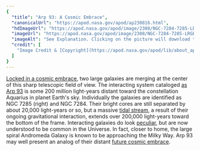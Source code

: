 ```yaml
---
{
  "title": "Arp 93: A Cosmic Embrace",
  "canonicalUrl": "https://apod.nasa.gov/apod/ap230816.html",
  "hdImageUrl": "https://apod.nasa.gov/apod/image/2308/NGC-7284-7285-LRGB-crop-CDK-1000-7-August-2023.jpg",
  "imageUrl": "https://apod.nasa.gov/apod/image/2308/NGC-7284-7285-LRGB-crop-CDK-1000-7-August-2023x1024.jpg",
  "imageAlt": "See Explanation. Clicking on the picture will download the highest resolution version available.",
  "credit": [
    "Image Credit & [Copyright](https://apod.nasa.gov/apod/lib/about_apod.html#srapply): [Mike Selby](https://www.facebook.com/masterdarksastro/), [Observatorio El Sauce](https://obstech.cl/)"
  ]
}
---
```


[Locked in a cosmic embrace](https://throughlightandtime.com/ngc-7284-7285-lrgb-crop-cdk-1000-7-august-2023/), two large galaxies are merging at the center of this sharp telescopic field of view. The interacting system cataloged [as Arp 93](https://iopscience.iop.org/article/10.3847/2515-5172/ac9d3e) is some 200 million light-years distant toward the constellation Aquarius in planet Earth's sky. Individually the galaxies are identified as NGC 7285 (right) and NGC 7284. Their bright cores are still separated by about 20,000 light-years or so, but a massive [tidal stream](https://apod.nasa.gov/apod/ap150201.html), a result of their ongoing gravitational interaction, extends over 200,000 light-years toward the bottom of the frame. Interacting galaxies do look [peculiar](http://nedwww.ipac.caltech.edu/level5/Arp/frames.html), but are now understood to be common in the Universe. In fact, closer to home, the large spiral Andromeda Galaxy is known to be approaching the Milky Way. Arp 93 may well present an analog of their distant [future cosmic embrace](https://science.nasa.gov/science-news/science-at-nasa/2012/31may_andromeda/).
